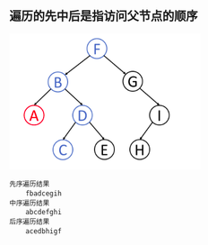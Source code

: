 ## 遍历的先中后是指访问父节点的顺序



![](../../images/binary-tree01.png)

```java
先序遍历结果
    fbadcegih
中序遍历结果
    abcdefghi
后序遍历结果
    acedbhigf
```

